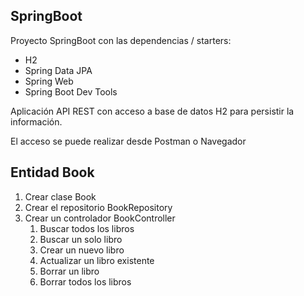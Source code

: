 
## SpringBoot
Proyecto SpringBoot con las dependencias / starters:

* H2
* Spring Data JPA
* Spring Web
* Spring Boot Dev Tools

Aplicación API REST con acceso a base de datos H2 para persistir la información.

El acceso se puede realizar desde Postman o Navegador

## Entidad Book

1. Crear clase Book
2. Crear el repositorio BookRepository
3. Crear un controlador BookController
   1. Buscar todos los libros
   2. Buscar un solo libro
   3. Crear un nuevo libro
   4. Actualizar un libro existente
   5. Borrar un libro
   6. Borrar todos los libros
